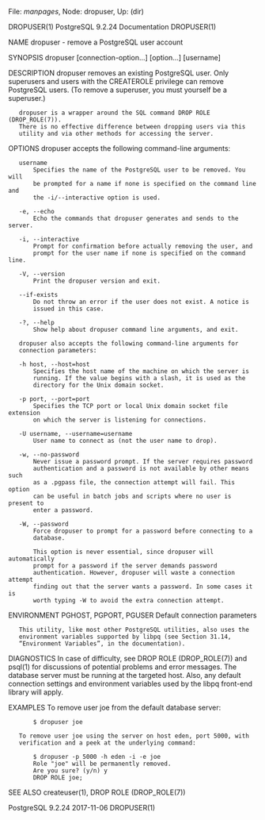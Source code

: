 File: *manpages*,  Node: dropuser,  Up: (dir)

DROPUSER(1)             PostgreSQL 9.2.24 Documentation            DROPUSER(1)



NAME
       dropuser - remove a PostgreSQL user account

SYNOPSIS
       dropuser [connection-option...] [option...] [username]

DESCRIPTION
       dropuser removes an existing PostgreSQL user. Only superusers and users
       with the CREATEROLE privilege can remove PostgreSQL users. (To remove a
       superuser, you must yourself be a superuser.)

       dropuser is a wrapper around the SQL command DROP ROLE (DROP_ROLE(7)).
       There is no effective difference between dropping users via this
       utility and via other methods for accessing the server.

OPTIONS
       dropuser accepts the following command-line arguments:

       username
           Specifies the name of the PostgreSQL user to be removed. You will
           be prompted for a name if none is specified on the command line and
           the -i/--interactive option is used.

       -e, --echo
           Echo the commands that dropuser generates and sends to the server.

       -i, --interactive
           Prompt for confirmation before actually removing the user, and
           prompt for the user name if none is specified on the command line.

       -V, --version
           Print the dropuser version and exit.

       --if-exists
           Do not throw an error if the user does not exist. A notice is
           issued in this case.

       -?, --help
           Show help about dropuser command line arguments, and exit.

       dropuser also accepts the following command-line arguments for
       connection parameters:

       -h host, --host=host
           Specifies the host name of the machine on which the server is
           running. If the value begins with a slash, it is used as the
           directory for the Unix domain socket.

       -p port, --port=port
           Specifies the TCP port or local Unix domain socket file extension
           on which the server is listening for connections.

       -U username, --username=username
           User name to connect as (not the user name to drop).

       -w, --no-password
           Never issue a password prompt. If the server requires password
           authentication and a password is not available by other means such
           as a .pgpass file, the connection attempt will fail. This option
           can be useful in batch jobs and scripts where no user is present to
           enter a password.

       -W, --password
           Force dropuser to prompt for a password before connecting to a
           database.

           This option is never essential, since dropuser will automatically
           prompt for a password if the server demands password
           authentication. However, dropuser will waste a connection attempt
           finding out that the server wants a password. In some cases it is
           worth typing -W to avoid the extra connection attempt.

ENVIRONMENT
       PGHOST, PGPORT, PGUSER
           Default connection parameters

       This utility, like most other PostgreSQL utilities, also uses the
       environment variables supported by libpq (see Section 31.14,
       “Environment Variables”, in the documentation).

DIAGNOSTICS
       In case of difficulty, see DROP ROLE (DROP_ROLE(7)) and psql(1) for
       discussions of potential problems and error messages. The database
       server must be running at the targeted host. Also, any default
       connection settings and environment variables used by the libpq
       front-end library will apply.

EXAMPLES
       To remove user joe from the default database server:

           $ dropuser joe

       To remove user joe using the server on host eden, port 5000, with
       verification and a peek at the underlying command:

           $ dropuser -p 5000 -h eden -i -e joe
           Role "joe" will be permanently removed.
           Are you sure? (y/n) y
           DROP ROLE joe;

SEE ALSO
       createuser(1), DROP ROLE (DROP_ROLE(7))



PostgreSQL 9.2.24                 2017-11-06                       DROPUSER(1)
